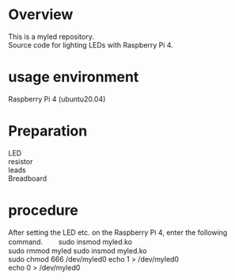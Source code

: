 # Overview
This is a myled repository.  
Source code for lighting LEDs with Raspberry Pi 4.

# usage environment
Raspberry Pi 4 (ubuntu20.04)

# Preparation
LED  
resistor  
leads  
Breadboard  

# procedure
After setting the LED etc. on the Raspberry Pi 4, enter the following command.　　
sudo insmod myled.ko  
sudo rmmod myled
sudo insmod myled.ko  
sudo chmod 666 /dev/myled0 
echo 1 > /dev/myled0  
echo 0 > /dev/myled0  

